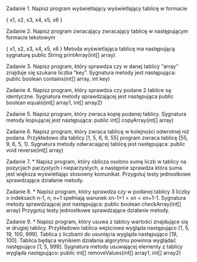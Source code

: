 Zadanie 1. Napisz program wyświetlający wyświetlający tablicę w formacie

{ x1, x2, x3, x4, x5, x6 }

Zadanie 2. Napisz program zwracający zwracający tablicę w następującym formacie tekstowym

{ x1, x2, x3, x4, x5, x6 }
Metoda wyświetlająca tablicę ma następującą sygnaturę
public String printArray(int[] array)

Zadanie 3. Napisz program, który sprawdza czy w danej tablicy “array” znajduje się szukana
liczba “key”. Sygnatura metody jest następująca:
public boolean contains(int[] array, int key)

Zadanie 4. Napisz program, który sprawdza czy podane 2 tablice są identyczne. Sygnatura
metody sprawdzającej jest następująca
public boolean equals(int[] array1, int[] array2)

Zadanie 5. Napisz program, który zwraca kopię podanej tablicy. Sygnatura metody kopiującej
jest następująca:
public int[] copyArray(int[] array)

Zadanie 6. Napisz program, który zwraca tablicę w kolejności odwrotnej niż podana.
Przykładowo dla tablicy [1, 5, 6, 9, 55] program zwraca tablicę [55, 9, 6, 5, 1].
Sygnatura metody odwracającej tablicę jest następująca:
public void reverse(int[] array)

Zadanie 7. * Napisz program, który oblicza osobno sumę liczb w tablicy na pozycjach parzystych
i nieparzystych, a następnie sprawdza która suma jest większa wyświetlając
stosowny komunikat. Przygotuj testy jednostkowe sprawdzające działanie metody.

Zadanie 8. * Napisz program, który sprawdza czy w podanej tablicy 3 liczby o indeksach n-1, n,
n+1 spełniają warunek xn-1+1 = xn = xn+1-1. Sygnatura metody sprawdzającej jest
następująca:
public boolean checkArray(int[] array)
Przygotuj testy jednostkowe sprawdzające działanie metody.

Zadanie 9. * Napisz program, który usuwa z tablicy wartości znajdujące się w drugiej tablicy.
Przykładowo tablica wejściowa wygląda następująco [1, 5, 19, 100, 999]. Tablica z
liczbami do usunięcia wygląda następująco [19, 100]. Tablica będąca wynikiem
działania algorytmu powinna wyglądać następująco [1, 5, 999]. Sygnatura metody
usuwającej elementy z tablicy wygląda następująco:
public int[] removeValues(int[] array1, int[] array2)
